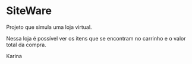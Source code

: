 # SiteWare

Projeto que simula uma loja virtual.

Nessa loja é possível ver os itens que se encontram no carrinho e o valor total da compra.

Karina
